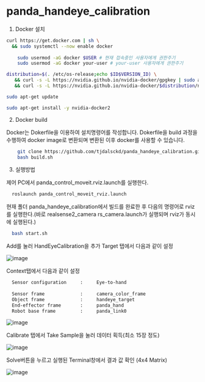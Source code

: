 # panda_handeye_calibration

1. Docker 설치
```bash
curl https://get.docker.com | sh \
  && sudo systemctl --now enable docker
 
    sudo usermod -aG docker $USER # 현재 접속중인 사용자에게 권한주기
    sudo usermod -aG docker your-user # your-user 사용자에게 권한주기

distribution=$(. /etc/os-release;echo $ID$VERSION_ID) \
   && curl -s -L https://nvidia.github.io/nvidia-docker/gpgkey | sudo apt-key add - \
   && curl -s -L https://nvidia.github.io/nvidia-docker/$distribution/nvidia-docker.list | sudo tee /etc/apt/sources.list.d/nvidia-docker.list

sudo apt-get update

sudo apt-get install -y nvidia-docker2
```


2. Docker build

Docker는 Dokerfile을 이용하여 설치명령어를 작성합니다. Dokerfile을 build 과정을 수행하여 docker image로 변환되며 변환된 이후 docker를 사용할 수 있습니다.

```bash
    git clone https://github.com/tjdalsckd/panda_handeye_calibration.git
    bash build.sh
```

3. 실행방법

제어 PC에서 panda_control_moveit.rviz.launch를 실행한다.
``` bash
  roslaunch panda_control_moveit_rviz.launch
```
현재 폴더 panda_handeye_calibration에서 빌드를 완료한 후 다음의 명령어로 rviz를 실행한다.(바로 realsense2_camera rs_camera.launch가 실행되며 rviz가 동시에 실행된다.)
```bash
  bash start.sh
```
Add를 눌러 HandEyeCalibration을 추가 Target 탭에서 다음과 같이 설정

![image](https://user-images.githubusercontent.com/53217819/142820762-6fdaf67d-faa2-4cce-9b00-2b65780a7b23.png)


Context탭에서 다음과 같이 설정
```bash
  Sensor configuration     :     Eye-to-hand
  
  Sensor frame             :     camera_color_frame
  Object frame             :     handeye_target
  End-effector frame       :     panda_hand
  Robot base frame         :     panda_link0
```
![image](https://user-images.githubusercontent.com/53217819/142820826-a4a063fb-71c4-4111-9eb3-11666db961ae.png)

Calibrate 탭에서 Take Sample을 눌러 데이터 획득(최소 15장 정도)

![image](https://user-images.githubusercontent.com/53217819/142820938-bedd0ec4-8080-47f8-80c7-8802bd289a7b.png)

Solve버튼을 누르고 실행된 Terminal창에서 결과 값 확인 (4x4 Matrix)

![image](https://user-images.githubusercontent.com/53217819/142820983-628b28a6-e585-4464-9194-84b68a76579b.png)

